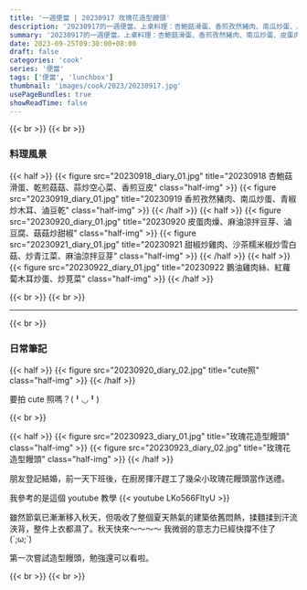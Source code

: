 ```yaml
---
title: '一週便當 | 20230917 玫瑰花造型饅頭'
description: '20230917的一週便當。上桌料理：杏鮑菇滑蛋、香煎孜然豬肉、南瓜炒蛋、皮蛋肉燥、鵝油雞肉絲。'
summary: '20230917的一週便當。上桌料理：杏鮑菇滑蛋、香煎孜然豬肉、南瓜炒蛋、皮蛋肉燥、鵝油雞肉絲。'
date: 2023-09-25T09:30:00+08:00
draft: false
categories: 'cook'
series: '便當'
tags: ['便當', 'lunchbox']
thumbnail: 'images/cook/2023/20230917.jpg'
usePageBundles: true
showReadTime: false
---
```


{{< br >}}
{{< br >}}

### 料理風景

{{< half >}}
{{< figure src="20230918_diary_01.jpg" title="20230918 杏鮑菇滑蛋、乾煎菇菇、蒜炒空心菜、香煎豆皮" class="half-img" >}}
{{< figure src="20230919_diary_01.jpg" title="20230919 香煎孜然豬肉、南瓜炒蛋、青椒炒木耳、滷豆乾" class="half-img" >}}
{{< /half >}}
{{< half >}}
{{< figure src="20230920_diary_01.jpg" title="20230920 皮蛋肉燥、麻油涼拌豆芽、滷豆腐、菇菇炒甜椒" class="half-img" >}}
{{< figure src="20230921_diary_01.jpg" title="20230921 甜椒炒雞肉、沙茶糯米椒炒雪白菇、炒青江菜、麻油涼拌豆芽" class="half-img" >}}
{{< /half >}}
{{< half >}}
{{< figure src="20230922_diary_01.jpg" title="20230922 鵝油雞肉絲、紅蘿蔔木耳炒蛋、炒莧菜" class="half-img" >}}
{{< /half >}}

{{< br >}}
{{< br >}}

---

{{< br >}}

### 日常筆記

{{< half >}}
{{< figure src="20230920_diary_02.jpg" title="cute照" class="half-img" >}}
{{< /half >}}

要拍 cute 照嗎？(╹◡╹)

{{< br >}}

{{< half >}}
{{< figure src="20230923_diary_01.jpg" title="玫瑰花造型饅頭" class="half-img" >}}
{{< figure src="20230923_diary_02.jpg" title="玫瑰花造型饅頭" class="half-img" >}}
{{< /half >}}

朋友登記結婚，前一天下班後，在廚房揮汗趕工了幾朵小玫瑰花饅頭當作送禮。

我參考的是這個 youtube 教學
{{< youtube LKo566FltyU >}}

雖然節氣已漸漸移入秋天，但吸收了整個夏天熱氣的建築依舊悶熱，揉麵揉到汗流浹背，整件上衣都濕了。秋天快來～～～～ 我微弱的意志力已經快撐不住了(´;ω;`)

第一次嘗試造型饅頭，勉強還可以看啦。

{{< br >}}
{{< br >}}
